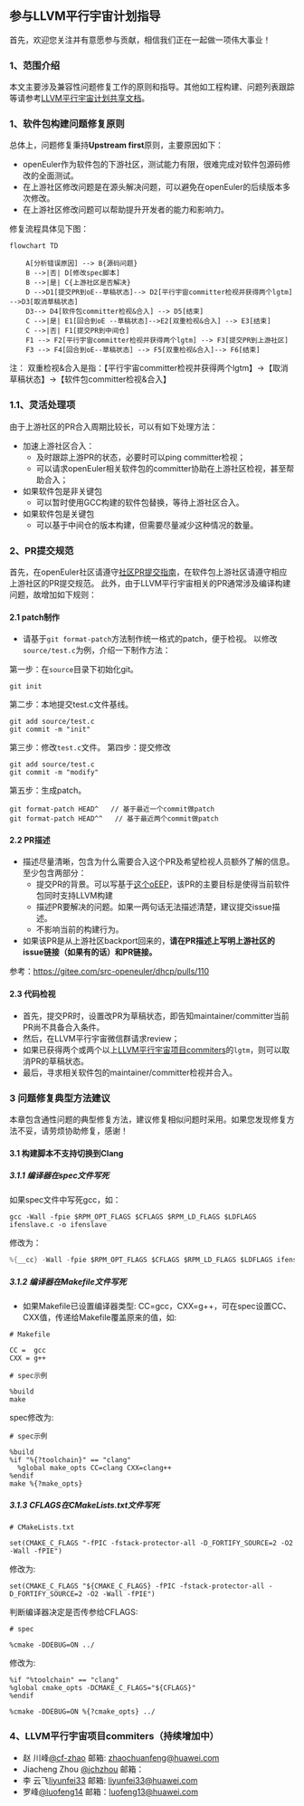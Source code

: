 ## 参与LLVM平行宇宙计划指导
首先，欢迎您关注并有意愿参与贡献，相信我们正在一起做一项伟大事业！

### 1、范围介绍
本文主要涉及兼容性问题修复工作的原则和指导。其他如工程构建、问题列表跟踪等请参考[LLVM平行宇宙计划共享文档](https://docs.qq.com/doc/DZG9yRHJ3WlNvUGV2)。

### 1、软件包构建问题修复原则
总体上，问题修复秉持**Upstream first**原则，主要原因如下：
* openEuler作为软件包的下游社区，测试能力有限，很难完成对软件包源码修改的全面测试。
* 在上游社区修改问题是在源头解决问题，可以避免在openEuler的后续版本多次修改。
* 在上游社区修改问题可以帮助提升开发者的能力和影响力。

修复流程具体见下图：
```mermaid
flowchart TD

    A[分析错误原因] --> B{源码问题}
    B -->|否| D[修改spec脚本]
    B -->|是| C{上游社区是否解决}
    D -->D1[提交PR到oE--草稿状态]--> D2[平行宇宙committer检视并获得两个lgtm] -->D3[取消草稿状态]
    D3--> D4[软件包committer检视&合入] --> D5[结束]
    C -->|是| E1[回合到oE --草稿状态]-->E2[双重检视&合入] --> E3[结束]
    C -->|否| F1[提交PR到中间仓]
    F1 --> F2[平行宇宙committer检视并获得两个lgtm] --> F3[提交PR到上游社区]
    F3 --> F4[回合到oE--草稿状态] --> F5[双重检视&合入]--> F6[结束]
```
注：
双重检视&合入是指：【平行宇宙committer检视并获得两个lgtm】->【取消草稿状态】->【软件包committer检视&合入】

### 1.1、灵活处理项
由于上游社区的PR合入周期比较长，可以有如下处理方法：
* 加速上游社区合入：
    * 及时跟踪上游PR的状态，必要时可以ping committer检视；
    * 可以请求openEuler相关软件包的committer协助在上游社区检视，甚至帮助合入；
* 如果软件包是非关键包
    * 可以暂时使用GCC构建的软件包替换，等待上游社区合入。 
* 如果软件包是关键包
    * 可以基于中间仓的版本构建，但需要尽量减少这种情况的数量。

### 2、PR提交规范
首先，在openEuler社区请遵守[社区PR提交指南](https://gitee.com/openeuler/community/blob/master/zh/contributors/pull-request.md)，在软件包上游社区请遵守相应上游社区的PR提交规范。
此外，由于LLVM平行宇宙相关的PR通常涉及编译构建问题，故增加如下规则：

#### 2.1 patch制作
* 请基于`git format-patch`方法制作统一格式的patch，便于检视。
以修改`source/test.c`为例，介绍一下制作方法：

第一步：在`source`目录下初始化git。
```abap
git init
```
第二步：本地提交test.c文件基线。
```abap
git add source/test.c
git commit -m "init"
```
第三步：修改`test.c`文件。
第四步：提交修改
```abap
git add source/test.c
git commit -m "modify"
```
第五步：生成patch。
```abap
git format-patch HEAD^   // 基于最近一个commit做patch
git format-patch HEAD^^   // 基于最近两个commit做patch
```

#### 2.2 PR描述
* 描述尽量清晰，包含为什么需要合入这个PR及希望检视人员额外了解的信息。至少包含两部分：
  * 提交PR的背景。可以写基于[这个oEEP](https://gitee.com/openeuler/TC/blob/master/oEEP/oEEP-0003%20LLVM%E5%B9%B3%E8%A1%8C%E5%AE%87%E5%AE%99%E8%AE%A1%E5%88%92--%E5%9F%BA%E4%BA%8ELLVM%E6%8A%80%E6%9C%AF%E6%A0%88%E6%9E%84%E5%BB%BAoE%E8%BD%AF%E4%BB%B6%E5%8C%85.md)，该PR的主要目标是使得当前软件包同时支持LLVM构建
  * 描述PR要解决的问题。如果一两句话无法描述清楚，建议提交issue描述。
  * 不影响当前的构建行为。
* 如果该PR是从上游社区backport回来的，**请在PR描述上写明上游社区的issue链接（如果有的话）和PR链接。**

参考：https://gitee.com/src-openeuler/dhcp/pulls/110

#### 2.3 代码检视
* 首先，提交PR时，设置改PR为草稿状态，即告知maintainer/committer当前PR尚不具备合入条件。
* 然后，在LLVM平行宇宙微信群请求review；
* 如果已获得两个或两个以上[LLVM平行宇宙项目commiters](https://gitee.com/cf-zhao/compiler-docs/blob/master/LLVM%20Parallel%20Universe%20Project/%E5%8F%82%E4%B8%8E%E8%B4%A1%E7%8C%AE%E6%8C%87%E5%AF%BC.md#4llvm%E5%B9%B3%E8%A1%8C%E5%AE%87%E5%AE%99%E9%A1%B9%E7%9B%AEcommiters%E6%8C%81%E7%BB%AD%E5%A2%9E%E5%8A%A0%E4%B8%AD)的`lgtm`，则可以取消PR的草稿状态。
* 最后，寻求相关软件包的maintainer/committer检视并合入。

### 3 问题修复典型方法建议
本章包含通性问题的典型修复方法，建议修复相似问题时采用。如果您发现修复方法不妥，请劳烦协助修复，感谢！
#### 3.1 构建脚本不支持切换到Clang
##### 3.1.1 编译器在spec文件写死

如果spec文件中写死gcc，如：
```abap
gcc -Wall -fpie $RPM_OPT_FLAGS $CFLAGS $RPM_LD_FLAGS $LDFLAGS ifenslave.c -o ifenslave
```
修改为：
```c
%{__cc} -Wall -fpie $RPM_OPT_FLAGS $CFLAGS $RPM_LD_FLAGS $LDFLAGS ifenslave.c -o ifenslave
```

##### 3.1.2 编译器在Makefile文件写死

- 如果Makefile已设置编译器类型: CC=gcc，CXX=g++，可在spec设置CC、CXX值，传递给Makefile覆盖原来的值，如:
```
# Makefile

CC =  gcc
CXX = g++
```
```
# spec示例

%build
make
```
spec修改为:
```
# spec示例

%build
%if "%{?toolchain}" == "clang"
  %global make_opts CC=clang CXX=clang++
%endif
make %{?make_opts}
```
##### 3.1.3 CFLAGS在CMakeLists.txt文件写死

```
# CMakeLists.txt

set(CMAKE_C_FLAGS "-fPIC -fstack-protector-all -D_FORTIFY_SOURCE=2 -O2 -Wall -fPIE")
```
修改为:
```
set(CMAKE_C_FLAGS "${CMAKE_C_FLAGS} -fPIC -fstack-protector-all -D_FORTIFY_SOURCE=2 -O2 -Wall -fPIE")
```
判断编译器决定是否传参给CFLAGS:
```
# spec

%cmake -DDEBUG=ON ../
```
修改为:
```
%if "%toolchain" == "clang"
%global cmake_opts -DCMAKE_C_FLAGS="${CFLAGS}"
%endif

%cmake -DDEBUG=ON %{?cmake_opts} ../
```

### 4、LLVM平行宇宙项目commiters（持续增加中）
 - 赵 川峰[@cf-zhao](https://gitee.com/cf-zhao) 邮箱: zhaochuanfeng@huawei.com
 - Jiacheng Zhou [@jchzhou](https://gitee.com/jchzhou) 邮箱：
 - 李 云飞[liyunfei33](https://gitee.com/liyunfei33) 邮箱: liyunfei33@huawei.com
 - 罗峰[@luofeng14](https://gitee.com/luofeng14) 邮箱：luofeng13@huawei.com

